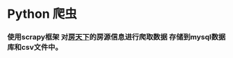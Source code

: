 <h1>Python  爬虫</h1>
<h3>使用scrapy框架 对<a href="https://www1.fang.com/" title="title属性">房天下</a>的房源信息进行爬取数据 存储到mysql数据库和csv文件中。</h3>

